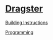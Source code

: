 # [Dragster](http://nxtprograms.com/dragster)

[Building Instructions](http://nxtprograms.com/dragster/steps.html)

[Programming](http://nxtprograms.com/dragster/steps.html#Program)
